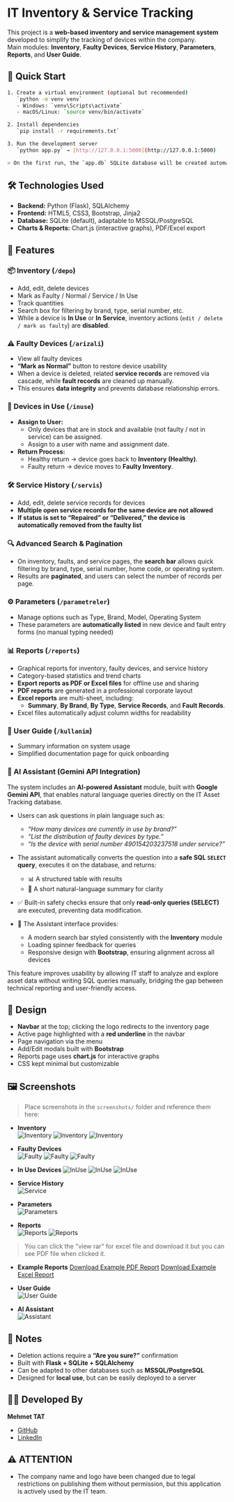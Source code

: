 # IT Inventory & Service Tracking

This project is a **web-based inventory and service management system** developed to simplify the tracking of devices within the company.  
Main modules: **Inventory**, **Faulty Devices**, **Service History**, **Parameters**, **Reports**, and **User Guide**.

## 🚀 Quick Start
```bash
1. Create a virtual environment (optional but recommended)  
   `python -m venv venv`  
   - Windows: `venv\Scripts\activate`  
   - macOS/Linux: `source venv/bin/activate`  

2. Install dependencies  
   `pip install -r requirements.txt`  

3. Run the development server  
   `python app.py` → [http://127.0.0.1:5000](http://127.0.0.1:5000)

> On the first run, the `app.db` SQLite database will be created automatically.
```
## 🛠 Technologies Used
- **Backend:** Python (Flask), SQLAlchemy  
- **Frontend:** HTML5, CSS3, Bootstrap, Jinja2  
- **Database:** SQLite (default), adaptable to MSSQL/PostgreSQL  
- **Charts & Reports:** Chart.js (interactive graphs), PDF/Excel export  

## 🔑 Features

### 📦 Inventory (`/depo`)
- Add, edit, delete devices  
- Mark as Faulty / Normal / Service / In Use 
- Track quantities  
- Search box for filtering by brand, type, serial number, etc.
- While a device is **In Use** or **In Service**, inventory actions (`edit / delete / mark as faulty`) are **disabled**.

### ⚠️ Faulty Devices (`/arizali`)
- View all faulty devices  
- **“Mark as Normal”** button to restore device usability
- When a device is deleted, related **service records** are removed via cascade, while **fault records** are cleaned up manually.  
- This ensures **data integrity** and prevents database relationship errors.

### 👥 Devices in Use (`/inuse`)
- **Assign to User:**  
  - Only devices that are in stock and available (not faulty / not in service) can be assigned.  
  - Assign to a user with name and assignment date.  
- **Return Process:**  
  - Healthy return → device goes back to **Inventory (Healthy)**.  
  - Faulty return → device moves to **Faulty Inventory**.

### 🛠 Service History (`/servis`)
- Add, edit, delete service records for devices  
- **Multiple open service records for the same device are not allowed**  
- **If status is set to “Repaired” or “Delivered,” the device is automatically removed from the faulty list**

### 🔍 Advanced Search & Pagination  
- On inventory, faults, and service pages, the **search bar** allows quick filtering by brand, type, serial number, home code, or operating system.  
- Results are **paginated**, and users can select the number of records per page.  

### ⚙️ Parameters (`/parametreler`)
- Manage options such as Type, Brand, Model, Operating System  
- These parameters are **automatically listed** in new device and fault entry forms (no manual typing needed)  

### 📊 Reports (`/reports`)
- Graphical reports for inventory, faulty devices, and service history  
- Category-based statistics and trend charts  
- **Export reports as PDF or Excel files** for offline use and sharing
- **PDF reports** are generated in a professional corporate layout 
- **Excel reports** are multi-sheet, including:  
  - **Summary**, **By Brand**, **By Type**, **Service Records**, and **Fault Records**.  
- Excel files automatically adjust column widths for readability  

### 📘 User Guide (`/kullanim`)
- Summary information on system usage  
- Simplified documentation page for quick onboarding

### 🤖 AI Assistant (Gemini API Integration)

The system includes an **AI-powered Assistant** module, built with **Google Gemini API**, that enables natural language queries directly on the IT Asset Tracking database.  

- Users can ask questions in plain language such as:  
  - *“How many devices are currently in use by brand?”*  
  - *“List the distribution of faulty devices by type.”*  
  - *“Is the device with serial number 490154203237518 under service?”*  

- The assistant automatically converts the question into a **safe SQL `SELECT` query**, executes it on the database, and returns:  
  - 📊 A structured table with results  
  - 📝 A short natural-language summary for clarity  

- ✅ Built-in safety checks ensure that only **read-only queries (SELECT)** are executed, preventing data modification.  

- 🎨 The Assistant interface provides:  
  - A modern search bar styled consistently with the **Inventory** module  
  - Loading spinner feedback for queries  
  - Responsive design with **Bootstrap**, ensuring alignment across all devices  

This feature improves usability by allowing IT staff to analyze and explore asset data without writing SQL queries manually, bridging the gap between technical reporting and user-friendly access.


## 🎨 Design
- **Navbar** at the top; clicking the logo redirects to the inventory page  
- Active page highlighted with a **red underline** in the navbar  
- Page navigation via the menu  
- Add/Edit modals built with **Bootstrap**  
- Reports page uses **chart.js** for interactive graphs  
- CSS kept minimal but customizable  

## 🖼️ Screenshots
> Place screenshots in the `screenshots/` folder and reference them here:

- **Inventory**  
  ![Inventory](screenshots/depo.jpg)
  ![Inventory](screenshots/ekleme.jpg)
  ![Inventory](screenshots/düzenle.jpg)

- **Faulty Devices**  
  ![Faulty](screenshots/arizali.jpg)
  ![Faulty](screenshots/arizamevcut.jpg)
  ![Faulty](screenshots/arizayeni.jpg)

- **In Use Devices**
  ![InUse](screenshots/inusecihaz.jpg)
  ![InUse](screenshots/kullanımaver.jpg)
  ![InUse](screenshots/iadeişlemi.jpg)


- **Service History**  
  ![Service](screenshots/servis.jpg)

- **Parameters**  
  ![Parameters](screenshots/parametreler.jpg)

- **Reports**  
  ![Reports](screenshots/raporlar.jpg)
  ![Reports](screenshots/raporlar2.jpg)

> You can click the "view rar" for excel file and download it but you can see PDF file when clicked it.

- **Example Reports**
  [Download Example PDF Report](screenshots/MAGNAreport.pdf)
  [Download Example Excel Report](screenshots/MAGNAreport.xlsx)

- **User Guide**  
  ![User Guide](screenshots/kullanim.jpg)

- **AI Assistant**  
  ![Assistant](screenshots/asistan.jpg)
## 📝 Notes
- Deletion actions require a **“Are you sure?”** confirmation  
- Built with **Flask + SQLite + SQLAlchemy**  
- Can be adapted to other databases such as **MSSQL/PostgreSQL**  
- Designed for **local use**, but can be easily deployed to a server

## 👨‍💻 Developed By
**Mehmet TAT**  
- [GitHub](https://github.com/mexmettat)  
- [LinkedIn](https://www.linkedin.com/in/mehmettat/)

## ⚠️ ATTENTION
- The company name and logo have been changed due to legal restrictions on publishing them without permission, but this application is actively used by the IT team.
